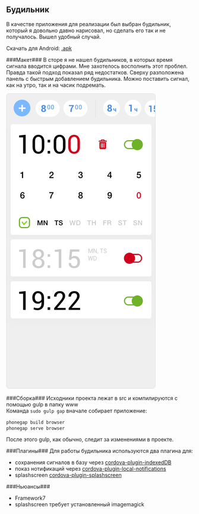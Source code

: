 ## Будильник ##

В качестве приложения для реализации был выбран будильник, который я довольно давно нарисовал, но сделать его так и не получалось. Вышел удобный случай. 

Скачать для Android: [.apk](https://github.com/gcor/shri/raw/alarm/alarm.apk)

###Макет###
В сторе  я не нашел будильников, в которых время сигнала вводится цифрами. Мне захотелось восполнить этот проблел. Правда такой подход показал ряд недостатков. Сверху разположена панель с быстрым добавлением будильника. Можно поставить сигнал, как на утро, так и на часик подремать.

![Alarm](./src/media/alarm.png)

###Сборка###
Исходники проекта лежат в src и компилируются с помощью gulp в папку www  
Команда `sudo gulp gap` вначале собирает приложение:
```
phonegap build browser
phonegap serve browser
```
После этого gulp, как обычно, следит за изменениями в проекте. 

###Плагины###
Для работы будильника используются два плагина для:
* сохранения сигналов в базу через [cordova-plugin-indexedDB](https://github.com/Microsoft/cordova-plugin-indexedDB)
* показ нотификаций через [cordova-plugin-local-notifications](https://github.com/katzer/cordova-plugin-local-notifications)
* splashscreen [cordova-plugin-splashscreen](https://github.com/apache/cordova-plugin-splashscreen)
 
###Ньюансы###
* Framework7
* splashscreen требует установленный imagemagick